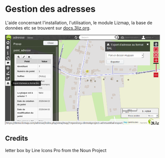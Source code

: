 # Gestion des adresses

L'aide concernant l'installation, l'utilisation, le module Lizmap, la base de données etc se trouvent sur
[docs.3liz.org](https://docs.3liz.org/qgis-gestion_base_adresse-plugin/).

![demo QGIS](docs/media/demo_qgis.png "demo QGIS")

## Credits

letter box by Line Icons Pro from the Noun Project
